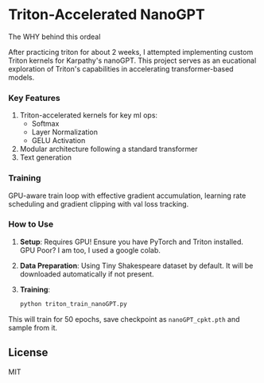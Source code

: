 # Triton-Accelerated NanoGPT

The WHY behind this ordeal

After practicing triton for about 2 weeks, I attempted implementing custom Triton kernels for Karpathy's nanoGPT. This project serves as an eucational exploration of Triton's capabilities in accelerating transformer-based models.

### Key Features

1. Triton-accelerated kernels for key ml ops:
   - Softmax
   - Layer Normalization
   - GELU Activation
2. Modular architecture following a standard transformer
3. Text generation

### Training

GPU-aware train loop with effective gradient accumulation, learning rate scheduling and gradient clipping with val loss tracking.


### How to Use

1. **Setup**: Requires GPU! Ensure you have PyTorch and Triton installed. GPU Poor? I am too, I used a google colab.

2. **Data Preparation**: Using Tiny Shakespeare dataset by default. It will be downloaded automatically if not present.

3. **Training**: 
   ```python
   python triton_train_nanoGPT.py
   ```
This will train for 50 epochs, save checkpoint as `nanoGPT_cpkt.pth` and sample from it.
## License

MIT
